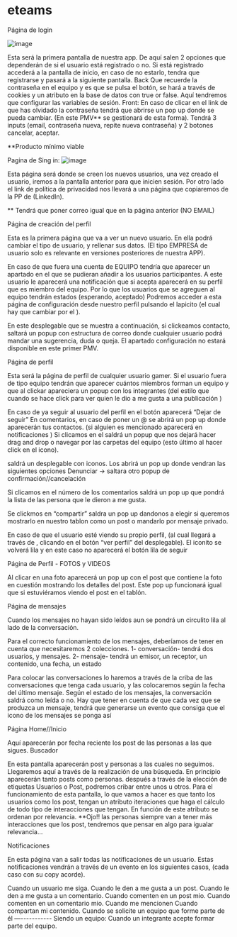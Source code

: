 # eteams
Página de login

![image](https://user-images.githubusercontent.com/73826471/169762624-80b16ce5-995c-4b32-aea1-79c5e5bae1c4.png)

Esta será la primera pantalla de nuestra app. De aquí salen 2 opciones que dependerán de si el usuario está registrado o no.
Si está registrado accederá a la pantalla de inicio, en caso de no estarlo, tendra que registrarse y pasará a la siguiente pantalla.
Back
Que recuerde la contraseña en el equipo y es que se pulsa el botón, se hará a través de cookies y un atributo en la base de datos con true or false.
Aquí tendremos que configurar las variables de sesión. 
Front:
En caso de clicar en el link de que has olvidado la contraseña tendrá que abrirse un pop up donde se pueda cambiar. (En este PMV** se gestionará de esta forma).
Tendrá 3 inputs (email, contraseña nueva, repite nueva contraseña) y 2 botones cancelar, aceptar.

**Producto mínimo viable

Pagina de Sing in:
![image](https://user-images.githubusercontent.com/73826471/169762688-33db0197-70d0-43e8-bbb6-d5822a813931.png)

Esta página será donde se creen los nuevos usuarios, una vez creado el usuario, iremos a la pantalla anterior para que inicien sesión.
Por otro lado el link de política de privacidad nos llevará a una página que copiaremos de la PP de (LinkedIn).

** Tendrá que poner correo igual que en la página anterior (NO EMAIL)

Página de creación del perfil


Esta es la primera página que va a ver un nuevo usuario. En ella podrá cambiar el tipo de usuario, y rellenar sus datos. (El tipo EMPRESA de usuario solo es relevante en versiones posteriores de nuestra APP).

En caso de que fuera una cuenta de EQUIPO tendría que aparecer un apartado en el que se pudieran añadir a los usuarios participantes. 
A este usuario le aparecerá una notificación que si acepta aparecerá en su perfil que es miembro del equipo.
Por lo que los usuarios que se agreguen al equipo tendrán estados (esperando, aceptado)
Podremos acceder a esta página de configuración desde nuestro perfil pulsando el lapicito (el cual hay que cambiar por el  ).


En este desplegable que se muestra a continuación, si clickeamos contacto, saltará un popup con estructura de correo donde cualquier usuario podrá mandar una sugerencia, duda o queja. El apartado configuración no estará disponible en este primer PMV.




Página de perfil

   
Esta será la página de perfil de cualquier usuario gamer. Si el usuario fuera de tipo equipo tendrán que aparecer cuántos miembros forman un equipo y que al clickar apareciera un popup con los integrantes (del estilo que cuando se hace click para ver quien le dio a me gusta a una publicación )

En caso de ya seguir al usuario del perfil en el botón aparecerá “Dejar de seguir”
En comentarios, en caso de poner un @ se abrirá un pop up donde aparecerán tus contactos. (si alguien es mencionado aparecerá en notificaciones )
Si clicamos en el  saldrá un popup que nos dejará hacer drag and drop o navegar por las carpetas del equipo (esto último al hacer click en el icono).



saldrá un desplegable con iconos.
Los  abrirá un pop up donde vendran las siguientes opciones
Denunciar → saltara otro popup de confirmación//cancelación



Si clicamos en el número de los comentarios saldrá un pop up que pondrá la lista de las persona que le dieron a me gusta.

Se clickmos en “compartir”  saldra un pop up dandonos a elegir si queremos mostrarlo en nuestro tablon como un post o mandarlo por mensaje privado.





En caso de que el usuario esté viendo su propio perfil, (al cual llegará a través de  , clicando en el botón “ver perfil” del desplegable). El iconito se volverá lila y en este caso no aparecerá el botón lila de seguir

Página de Perfil - FOTOS y VIDEOS

Al clicar en una foto aparecerá un pop up con el post que contiene la foto en cuestión mostrando los detalles del post. Este pop up funcionará igual que si estuviéramos viendo el post en el tablón.



Página de mensajes

Cuando los mensajes no hayan sido leídos aun se pondrá un circulito lila al lado de la conversación.

Para el correcto funcionamiento de los mensajes, deberíamos de tener en cuenta que necesitaremos 2 colecciones.
1- conversación- tendrá dos usuarios, y mensajes.
2- mensaje- tendrá un emisor, un receptor, un contenido, una fecha, un estado

Para colocar las conversaciones lo haremos a través de la criba de las conversaciones que tenga cada usuario, y las colocaremos según la fecha del último mensaje.
Según el estado de los mensajes, la conversación saldrá como leída o no.
Hay que tener en cuenta de que cada vez que se produzca un mensaje, tendrá que generarse un evento que consiga que el icono de los mensajes se ponga así 


Página Home//Inicio


Aquí aparecerán por fecha reciente los post de las personas a las que sigues.
Buscador

En esta pantalla aparecerán post y personas a las cuales no seguimos.
Llegaremos aquí a través de la realización de una búsqueda.
En principio aparecerán tanto posts como personas.
después a través de la elección de etiquetas Usuarios o Post, podremos cribar entre unos u otros.
Para el funcionamiento de esta pantalla, lo que vamos a hacer es que tanto los usuarios como los post, tengan un atributo iteraciones que haga el cálculo de todo tipo de interacciones que tengan.
En función de este atributo se ordenan por relevancia.
**Ojo!! las personas siempre van a tener más interacciones que los post, tendremos que pensar en algo para igualar relevancia…

Notificaciones

En esta página van a salir todas las notificaciones de un usuario. Estas notificaciones vendrán a través de un evento en los siguientes casos, (cada caso con su copy acorde).
 
Cuando un usuario me siga.
Cuando le den a me gusta a un post.
Cuando le den a me gusta a un comentario.
Cuando comenten en un post mio.
Cuando comenten en un comentario mio.
Cuando me mencionen
Cuando compartan mi contenido.
Cuando se solicite un equipo que forme parte de él
—-----------
Siendo un equipo: Cuando un integrante acepte formar parte del equipo.


